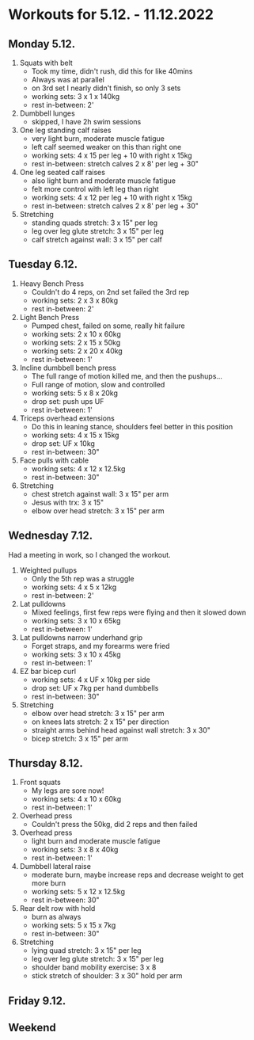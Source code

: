 # Workouts for 5.12. - 11.12.2022

## Monday 5.12.

1. Squats with belt
   - Took my time, didn't rush, did this for like 40mins
   - Always was at parallel
   - on 3rd set I nearly didn't finish, so only 3 sets
   - working sets: 3 x 1 x 140kg
   - rest in-between: 2'
2. Dumbbell lunges
   - skipped, I have 2h swim sessions
3. One leg standing calf raises
   - very light burn, moderate muscle fatigue
   - left calf seemed weaker on this than right one
   - working sets: 4 x 15 per leg + 10 with right x 15kg
   - rest in-between: stretch calves 2 x 8' per leg + 30"
4. One leg seated calf raises
   - also light burn and moderate muscle fatigue
   - felt more control with left leg than right
   - working sets: 4 x 12 per leg + 10 with right x 15kg
   - rest in-between: stretch calves 2 x 8' per leg + 30"
5. Stretching
   - standing quads stretch: 3 x 15" per leg
   - leg over leg glute stretch: 3 x 15" per leg
   - calf stretch against wall: 3 x 15" per calf

## Tuesday 6.12.

1. Heavy Bench Press
   - Couldn't do 4 reps, on 2nd set failed the 3rd rep
   - working sets: 2 x 3 x 80kg
   - rest in-between: 2'
2. Light Bench Press
   - Pumped chest, failed on some, really hit failure
   - working sets: 2 x 10 x 60kg
   - working sets: 2 x 15 x 50kg
   - working sets: 2 x 20 x 40kg
   - rest in-between: 1'
3. Incline dumbbell bench press
   - The full range of motion killed me, and then the pushups...
   - Full range of motion, slow and controlled
   - working sets: 5 x 8 x 20kg
   - drop set: push ups UF
   - rest in-between: 1'
4. Triceps overhead extensions
   - Do this in leaning stance, shoulders feel better in this position
   - working sets: 4 x 15 x 15kg
   - drop set: UF x 10kg
   - rest in-between: 30"
5. Face pulls with cable
   - working sets: 4 x 12 x 12.5kg
   - rest in-between: 30"
6. Stretching
   - chest stretch against wall: 3 x 15" per arm
   - Jesus with trx: 3 x 15"
   - elbow over head stretch: 3 x 15" per arm

## Wednesday 7.12.

Had a meeting in work, so I changed the workout.

1. Weighted pullups
   - Only the 5th rep was a struggle
   - working sets: 4 x 5 x 12kg
   - rest in-between: 2'
2. Lat pulldowns
   - Mixed feelings, first few reps were flying and then it slowed down
   - working sets: 3 x 10 x 65kg
   - rest in-between: 1'
3. Lat pulldowns narrow underhand grip
   - Forget straps, and my forearms were fried
   - working sets: 3 x 10 x 45kg
   - rest in-between: 1'
4. EZ bar bicep curl
   - working sets: 4 x UF x 10kg per side
   - drop set: UF x 7kg per hand dumbbells
   - rest in-between: 30"
5. Stretching
   - elbow over head stretch: 3 x 15" per arm
   - on knees lats stretch: 2 x 15" per direction
   - straight arms behind head against wall stretch: 3 x 30"
   - bicep stretch: 3 x 15" per arm

## Thursday 8.12.

1. Front squats
   - My legs are sore now!
   - working sets: 4 x 10 x 60kg
   - rest in-between: 1'
2. Overhead press
   - Couldn't press the 50kg, did 2 reps and then failed
3. Overhead press
   - light burn and moderate muscle fatigue
   - working sets: 3 x 8 x 40kg
   - rest in-between: 1'
4. Dumbbell lateral raise
   - moderate burn, maybe increase reps and decrease weight to get more burn
   - working sets: 5 x 12 x 12.5kg
   - rest in-between: 30"
5. Rear delt row with hold
   - burn as always
   - working sets: 5 x 15 x 7kg
   - rest in-between: 30"
6. Stretching
   - lying quad stretch: 3 x 15" per leg
   - leg over leg glute stretch: 3 x 15" per leg
   - shoulder band mobility exercise: 3 x 8
   - stick stretch of shoulder: 3 x 30" hold per arm

## Friday 9.12.

## Weekend

